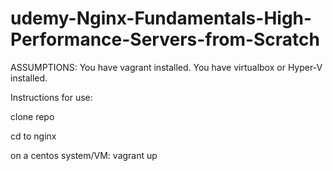 ﻿# udemy-Nginx-Fundamentals-High-Performance-Servers-from-Scratch

ASSUMPTIONS:
You have vagrant installed.
You have virtualbox or Hyper-V installed.

Instructions for use:

clone repo

cd to nginx

on a centos system/VM:
vagrant up

